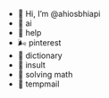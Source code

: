- 💐 Hi, I’m @ahiosbhiapi
- 🦄 ai
- 🍥 help
- 🌬️ pinterest
- 🍭 dictionary 
- 🎀 insult
- 💋 solving math
- 🍄 tempmail
<!---
ahiosbhiapi/ahiosbhiapi is a ✨ special ✨ repository because its `README.md` (this file) appears on your GitHub profile.
You can click the Preview link to take a look at your changes.
--->
